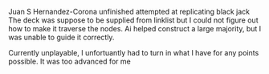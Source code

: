 Juan S Hernandez-Corona
unfinished attempted at replicating black jack
The deck was suppose to be supplied from linklist but I could not figure out how to make it traverse the nodes. Ai helped construct a large majority, but I was unable to 
guide it correctly.

Currently unplayable, I unfortuantly had to turn in what I have for any points possible. It was too advanced for me

